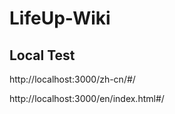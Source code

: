 # LifeUp-Wiki



## Local Test

http://localhost:3000/zh-cn/#/

http://localhost:3000/en/index.html#/



